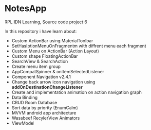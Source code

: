 # NotesApp
RPL IDN Learning, Source code project 6

In this repository i have learn about:
- Custom ActionBar using MaterialToolbar
- SetHasIptionMenuOnFragmentm with diffrent menu each fragment
- Custom Menu on ActionBar (Action Layout)
- Custom shape FloatingActionBar
- SearchView & SearchAction
- Create menu item group
- AppCompatSpinner & onItemSelectedListener
- Component Navigation v2.4.1
- Change back arrow icon navigation using **addOnDestinationChangeListener**
- Create and implementation animation on action navigation graph
- Data Binding
- CRUD Room Database
- Sort data by priority (EnumCalm)
- MVVM android app architecture
- Wasabeef RecylerView Animators
- ViewModel
